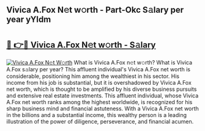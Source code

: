 ## Vivica A.Fox N𝚎t w𝚘rth - Part-Okc S𝚊lary per year yYIdm

# <h2><a href="http://gc1raj.nevu.top/?p=Vivica+A.Fox">🔗 👉🔴 Vivica A.Fox N𝚎t w𝚘rth - S𝚊lary</a></h2>

[![Vivica A.Fox N𝚎t W𝚘rth](https://i.imgur.com/Oavwk0R.jpeg)](http://gc1raj.nevu.top/?p=Vivica+A.Fox)
What is Vivica A.Fox n𝚎t w𝚘rth? What is Vivica A.Fox s𝚊lary per year?
This affluent individual's Vivica A.Fox net worth is considerable, positioning him among the wealthiest in his sector. His income from his job is substantial, but it is overshadowed by Vivica A.Fox net worth, which is thought to be amplified by his diverse business pursuits and extensive real estate investments. This affluent individual, whose Vivica A.Fox net worth ranks among the highest worldwide, is recognized for his sharp business mind and financial astuteness. With a Vivica A.Fox net worth in the billions and a substantial income, this wealthy person is a leading illustration of the power of diligence, perseverance, and financial acumen.
